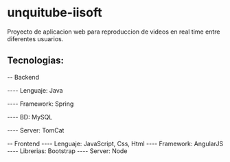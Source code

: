 # unquitube-iisoft
  Proyecto de aplicacion web para reproduccion de videos en real time entre diferentes usuarios.

## Tecnologias:
-- Backend

---- Lenguaje: Java

---- Framework: Spring

---- BD: MySQL

---- Server: TomCat

-- Frontend
---- Lenguaje: JavaScript, Css, Html
---- Framework: AngularJS
---- Librerias: Bootstrap
---- Server: Node
